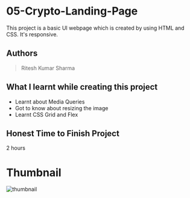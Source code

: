 
# 05-Crypto-Landing-Page

This project is a basic UI webpage which is created by using HTML and CSS. It's responsive.





## Authors

 >Ritesh Kumar Sharma


## What I learnt while creating this project

- Learnt about Media Queries
- Got to know about resizing the image
- Learnt CSS Grid and Flex



## Honest Time to Finish Project

2 hours




# Thumbnail

![thumbnail](https://user-images.githubusercontent.com/109421054/182781467-04808e8c-d1c3-4e72-a383-bf2aff45b04b.PNG)
